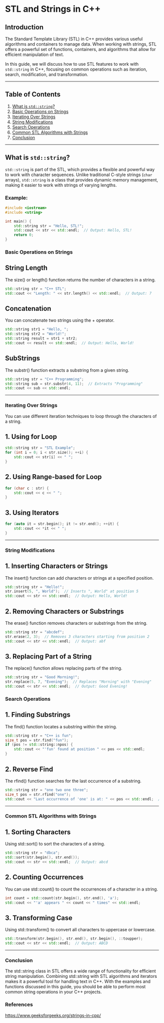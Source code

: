 # STL and Strings in C++

## Introduction
The Standard Template Library (STL) in C++ provides various useful algorithms and containers to manage data. When working with strings, STL offers a powerful set of functions, containers, and algorithms that allow for efficient manipulation of text.

In this guide, we will discuss how to use STL features to work with `std::string` in C++, focusing on common operations such as iteration, search, modification, and transformation.

---

## Table of Contents
1. [What is `std::string`?](#what-is-stdstring)
2. [Basic Operations on Strings](#basic-operations-on-strings)
3. [Iterating Over Strings](#iterating-over-strings)
4. [String Modifications](#string-modifications)
5. [Search Operations](#search-operations)
6. [Common STL Algorithms with Strings](#common-stl-algorithms-with-strings)
7. [Conclusion](#conclusion)

---

## What is `std::string`?

`std::string` is part of the STL, which provides a flexible and powerful way to work with character sequences. Unlike traditional C-style strings (`char` arrays), `std::string` is a class that provides dynamic memory management, making it easier to work with strings of varying lengths.

### Example:
```cpp
#include <iostream>
#include <string>

int main() {
    std::string str = "Hello, STL!";
    std::cout << str << std::endl;  // Output: Hello, STL!
    return 0;
}
```
### Basic Operations on Strings  
## String Length 
The size() or length() function returns the number of characters in a string. 
```cpp
std::string str = "C++ STL";
std::cout << "Length: " << str.length() << std::endl;  // Output: 7
```
## Concatenation 
You can concatenate two strings using the + operator. 
```cpp
std::string str1 = "Hello, ";
std::string str2 = "World!";
std::string result = str1 + str2;
std::cout << result << std::endl;  // Output: Hello, World!
```
## SubStrings 
The substr() function extracts a substring from a given string. 
```cpp
std::string str = "C++ Programming";
std::string sub = str.substr(4, 11);  // Extracts "Programming"
std::cout << sub << std::endl;
```
<hr>

### Iterating Over Strings 
You can use different iteration techniques to loop through the characters of a string.  
## 1. Using for Loop 
```cpp
std::string str = "STL Example";
for (int i = 0; i < str.size(); ++i) {
    std::cout << str[i] << " ";
}
```
## 2. Using Range-based for Loop 
```cpp
for (char c : str) {
    std::cout << c << " ";
}
```
## 3. Using Iterators 
```cpp
for (auto it = str.begin(); it != str.end(); ++it) {
    std::cout << *it << " ";
}
```
<hr>

### String Modifications 
## 1. Inserting Characters or Strings 
The insert() function can add characters or strings at a specified position.
```cpp
std::string str = "Hello!";
str.insert(5, ", World");  // Inserts ", World" at position 5
std::cout << str << std::endl;  // Output: Hello, World!
```
## 2. Removing Characters or Substrings 
The erase() function removes characters or substrings from the string. 
```cpp
std::string str = "abcdef";
str.erase(2, 3);  // Removes 3 characters starting from position 2
std::cout << str << std::endl;  // Output: abf
```
## 3. Replacing Part of a String
The replace() function allows replacing parts of the string.
```cpp
std::string str = "Good Morning!";
str.replace(5, 7, "Evening");  // Replaces "Morning" with "Evening"
std::cout << str << std::endl;  // Output: Good Evening!
```

### Search Operations
## 1. Finding Substrings 
The find() function locates a substring within the string.
```cpp
std::string str = "C++ is fun";
size_t pos = str.find("fun");
if (pos != std::string::npos) {
    std::cout << "'fun' found at position " << pos << std::endl;
}
```
## 2. Reverse Find 
The rfind() function searches for the last occurrence of a substring. 
```cpp
std::string str = "one two one three";
size_t pos = str.rfind("one");
std::cout << "Last occurrence of 'one' is at: " << pos << std::endl;  // Output: 8
```
<hr> 

### Common STL Algorithms with Strings
## 1. Sorting Characters
Using std::sort() to sort the characters of a string.
```cpp
std::string str = "dbca";
std::sort(str.begin(), str.end());
std::cout << str << std::endl;  // Output: abcd
```
## 2. Counting Occurrences
You can use std::count() to count the occurrences of a character in a string.
```cpp
int count = std::count(str.begin(), str.end(), 'a');
std::cout << "'a' appears " << count << " times" << std::endl;
```
## 3. Transforming Case
Using std::transform() to convert all characters to uppercase or lowercase. 
```cpp
std::transform(str.begin(), str.end(), str.begin(), ::toupper);
std::cout << str << std::endl;  // Output: ABCD
```
<hr> 

### Conclusion 
The std::string class in STL offers a wide range of functionality for efficient string manipulation. Combining std::string with STL algorithms and iterators makes it a powerful tool for handling text in C++. With the examples and functions discussed in this guide, you should be able to perform most common string operations in your C++ projects.

### References 
https://www.geeksforgeeks.org/strings-in-cpp/ 

